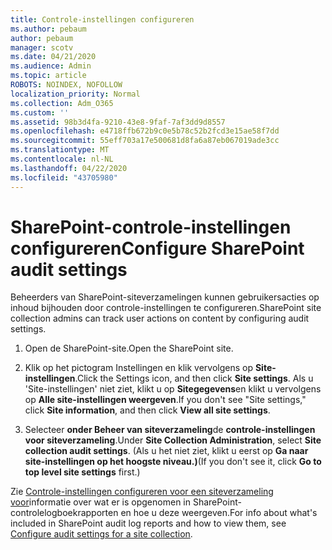 ```yaml
---
title: Controle-instellingen configureren
ms.author: pebaum
author: pebaum
manager: scotv
ms.date: 04/21/2020
ms.audience: Admin
ms.topic: article
ROBOTS: NOINDEX, NOFOLLOW
localization_priority: Normal
ms.collection: Adm_O365
ms.custom: ''
ms.assetid: 98b3d4fa-9210-43e8-9faf-7af3dd9d8557
ms.openlocfilehash: e4718ffb672b9c0e5b78c52b2fcd3e15ae58f7dd
ms.sourcegitcommit: 55eff703a17e500681d8fa6a87eb067019ade3cc
ms.translationtype: MT
ms.contentlocale: nl-NL
ms.lasthandoff: 04/22/2020
ms.locfileid: "43705980"
---
```

# <a name="configure-sharepoint-audit-settings"></a><span data-ttu-id="42b89-102">SharePoint-controle-instellingen configureren</span><span class="sxs-lookup"><span data-stu-id="42b89-102">Configure SharePoint audit settings</span></span>

<span data-ttu-id="42b89-103">Beheerders van SharePoint-siteverzamelingen kunnen gebruikersacties op inhoud bijhouden door controle-instellingen te configureren.</span><span class="sxs-lookup"><span data-stu-id="42b89-103">SharePoint site collection admins can track user actions on content by configuring audit settings.</span></span>
  
1. <span data-ttu-id="42b89-104">Open de SharePoint-site.</span><span class="sxs-lookup"><span data-stu-id="42b89-104">Open the SharePoint site.</span></span>
    
2. <span data-ttu-id="42b89-105">Klik op het pictogram Instellingen en klik vervolgens op **Site-instellingen**.</span><span class="sxs-lookup"><span data-stu-id="42b89-105">Click the Settings icon, and then click **Site settings**.</span></span> <span data-ttu-id="42b89-106">Als u 'Site-instellingen' niet ziet, klikt u op **Sitegegevens**en klikt u vervolgens op **Alle site-instellingen weergeven**.</span><span class="sxs-lookup"><span data-stu-id="42b89-106">If you don't see "Site settings," click **Site information**, and then click **View all site settings**.</span></span>
    
3. <span data-ttu-id="42b89-107">Selecteer **onder Beheer van siteverzameling**de **controle-instellingen voor siteverzameling**.</span><span class="sxs-lookup"><span data-stu-id="42b89-107">Under **Site Collection Administration**, select **Site collection audit settings**.</span></span> <span data-ttu-id="42b89-108">(Als u het niet ziet, klikt u eerst op **Ga naar site-instellingen op het hoogste niveau.)**</span><span class="sxs-lookup"><span data-stu-id="42b89-108">(If you don't see it, click **Go to top level site settings** first.)</span></span> 
    
<span data-ttu-id="42b89-109">Zie [Controle-instellingen configureren voor een siteverzameling voor](https://go.microsoft.com/fwlink/?linkid=404050)informatie over wat er is opgenomen in SharePoint-controlelogboekrapporten en hoe u deze weergeven.</span><span class="sxs-lookup"><span data-stu-id="42b89-109">For info about what's included in SharePoint audit log reports and how to view them, see [Configure audit settings for a site collection](https://go.microsoft.com/fwlink/?linkid=404050).</span></span>
  

